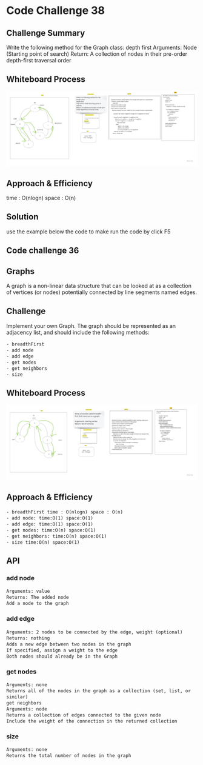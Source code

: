 # Code Challenge 38

## Challenge Summary

Write the following method for the Graph class:
depth first
Arguments: Node (Starting point of search)
Return: A collection of nodes in their pre-order depth-first traversal order

## Whiteboard Process

![](codechallenge38.jpg)

## Approach & Efficiency

time : O(nlogn)
space : O(n)

## Solution

use the example below the code to make run the code by click F5

## Code challenge 36

## Graphs

A graph is a non-linear data structure that can be looked at as a collection of vertices (or nodes) potentially connected by line segments named edges.

## Challenge

Implement your own Graph. The graph should be represented as an adjacency list, and should include the following methods:

    - breadthFirst
    - add node
    - add edge
    - get nodes
    - get neighbors
    - size

## Whiteboard Process

![](codechallenge36.jpg)

## Approach & Efficiency

    - breadthFirst time : O(nlogn) space : O(n)
    - add node: time:O(1) space:O(1)
    - add edge: time:O(1) space:O(1)
    - get nodes: time:O(n) space:O(1)
    - get neighbors: time:O(n) space:O(1)
    - size time:O(n) space:O(1)

## API

### add node

    Arguments: value
    Returns: The added node
    Add a node to the graph

### add edge

    Arguments: 2 nodes to be connected by the edge, weight (optional)
    Returns: nothing
    Adds a new edge between two nodes in the graph
    If specified, assign a weight to the edge
    Both nodes should already be in the Graph

### get nodes

    Arguments: none
    Returns all of the nodes in the graph as a collection (set, list, or similar)
    get neighbors
    Arguments: node
    Returns a collection of edges connected to the given node
    Include the weight of the connection in the returned collection

### size

    Arguments: none
    Returns the total number of nodes in the graph

